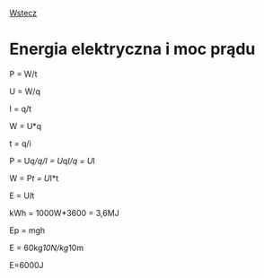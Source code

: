 [Wstecz](../fizyka.md)

# Energia elektryczna i moc prądu

P = W/t

U = W/q

I = q/t

W = U\*q

t = q/i

P = U*q/q/I = U*q*I/q = U*I

W = P*t = U*I\*t

E = U*I*t

kWh = 1000W\*3600 = 3,6MJ

Ep = mgh

E = 60kg*10N/kg*10m

E=6000J
